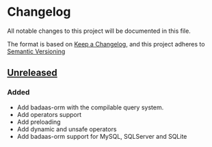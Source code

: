 # Changelog

All notable changes to this project will be documented in this file.

The format is based on [Keep a Changelog](https://keepachangelog.com/en/1.0.0/),
and this project adheres to [Semantic Versioning](https://semver.org/spec/v2.0.0.html)

## [Unreleased]

### Added

- Add badaas-orm with the compilable query system.
- Add operators support
- Add preloading
- Add dynamic and unsafe operators
- Add badaas-orm support for MySQL, SQLServer and SQLite

[unreleased]: https://github.com/ditrit/badaas/blob/main/changelog.md#unreleased
